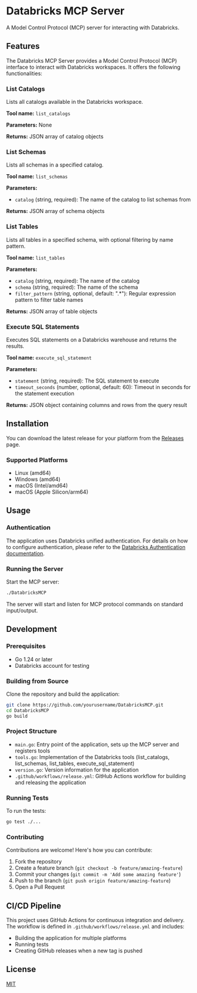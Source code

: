 # Databricks MCP Server

A Model Control Protocol (MCP) server for interacting with Databricks.

## Features

The Databricks MCP Server provides a Model Control Protocol (MCP) interface to interact with Databricks workspaces. It offers the following functionalities:

### List Catalogs

Lists all catalogs available in the Databricks workspace.

**Tool name:** `list_catalogs`

**Parameters:** None

**Returns:** JSON array of catalog objects

### List Schemas

Lists all schemas in a specified catalog.

**Tool name:** `list_schemas`

**Parameters:**
- `catalog` (string, required): The name of the catalog to list schemas from

**Returns:** JSON array of schema objects

### List Tables

Lists all tables in a specified schema, with optional filtering by name pattern.

**Tool name:** `list_tables`

**Parameters:**
- `catalog` (string, required): The name of the catalog
- `schema` (string, required): The name of the schema
- `filter_pattern` (string, optional, default: ".*"): Regular expression pattern to filter table names

**Returns:** JSON array of table objects

### Execute SQL Statements

Executes SQL statements on a Databricks warehouse and returns the results.

**Tool name:** `execute_sql_statement`

**Parameters:**
- `statement` (string, required): The SQL statement to execute
- `timeout_seconds` (number, optional, default: 60): Timeout in seconds for the statement execution

**Returns:** JSON object containing columns and rows from the query result

## Installation

You can download the latest release for your platform from the [Releases](https://github.com/yourusername/DatabricksMCP/releases) page.

### Supported Platforms

- Linux (amd64)
- Windows (amd64)
- macOS (Intel/amd64)
- macOS (Apple Silicon/arm64)

## Usage

### Authentication

The application uses Databricks unified authentication. For details on how to configure authentication, please refer to the [Databricks Authentication documentation](https://docs.databricks.com/en/dev-tools/auth.html).

### Running the Server

Start the MCP server:

```bash
./DatabricksMCP
```

The server will start and listen for MCP protocol commands on standard input/output.

## Development

### Prerequisites

- Go 1.24 or later
- Databricks account for testing

### Building from Source

Clone the repository and build the application:

```bash
git clone https://github.com/yourusername/DatabricksMCP.git
cd DatabricksMCP
go build
```

### Project Structure

- `main.go`: Entry point of the application, sets up the MCP server and registers tools
- `tools.go`: Implementation of the Databricks tools (list_catalogs, list_schemas, list_tables, execute_sql_statement)
- `version.go`: Version information for the application
- `.github/workflows/release.yml`: GitHub Actions workflow for building and releasing the application

### Running Tests

To run the tests:

```bash
go test ./...
```

### Contributing

Contributions are welcome! Here's how you can contribute:

1. Fork the repository
2. Create a feature branch (`git checkout -b feature/amazing-feature`)
3. Commit your changes (`git commit -m 'Add some amazing feature'`)
4. Push to the branch (`git push origin feature/amazing-feature`)
5. Open a Pull Request


## CI/CD Pipeline

This project uses GitHub Actions for continuous integration and delivery. The workflow is defined in `.github/workflows/release.yml` and includes:

- Building the application for multiple platforms
- Running tests
- Creating GitHub releases when a new tag is pushed

## License

[MIT](LICENSE)
